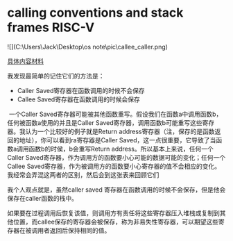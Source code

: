 # calling conventions and stack frames RISC-V



![](C:\Users\Jack\Desktop\os note\pic\callee_caller.png)



[具体内容材料](https://pdos.csail.mit.edu/6.828/2020/readings/riscv-calling.pdf)

我发现最简单的记住它们的方法是：

- Caller Saved寄存器在函数调用的时候不会保存
- Callee Saved寄存器在函数调用的时候会保存

​	一个Caller Saved寄存器可能被其他函数重写。假设我们在函数a中调用函数b，任何被函数a使用的并且是Caller Saved寄存器，调用函数b可能重写这些寄存器。我认为一个比较好的例子就是Return address寄存器（注，保存的是函数返回的地址），你可以看到ra寄存器是Caller Saved，这一点很重要，它导致了当函数a调用函数b的时侯，b会重写Return address。所以基本上来说，任何一个Caller Saved寄存器，作为调用方的函数要小心可能的数据可能的变化；任何一个Callee Saved寄存器，作为被调用方的函数要小心寄存器的值不会相应的变化。我经常会弄混这两者的区别，然后会到这张表来回顾它们

我个人观点就是，虽然caller saved 寄存器在函数调用的时候不会保存，但是他会保存在caller函数的栈中。



如果要在过程调用后恢复该值，则调用方有责任将这些寄存器压入堆栈或复制到其他位置，而callee保存的寄存器会被保存，称为非易失性寄存器，可以期望这些寄存器在被调用者返回后保持相同的值。


